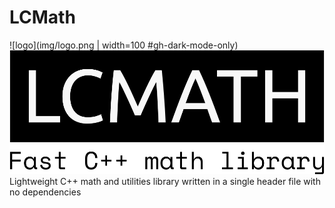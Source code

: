 # LCMath
![logo](img/logo.png | width=100 #gh-dark-mode-only)
![logo](img/logo_black.png#gh-light-mode-only)
Lightweight C++ math and utilities library written in a single header file with no dependencies
